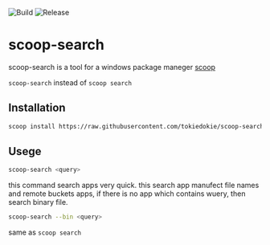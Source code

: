 ![Build](https://github.com/tokiedokie/scoop-search/workflows/Build/badge.svg)
![Release](https://github.com/tokiedokie/scoop-search/workflows/Release/badge.svg)

# scoop-search

scoop-search is a tool for a windows package maneger [scoop](https://scoop.sh/)

`scoop-search` instead of `scoop search`

## Installation

```sh
scoop install https://raw.githubusercontent.com/tokiedokie/scoop-search/master/scoop-search.json
```

## Usege

```sh
scoop-search <query>
```
this command search apps very quick.
this search app manufect file names and remote buckets apps, if there is no app which contains wuery, then search binary file.


```sh
scoop-search --bin <query>
```
same as `scoop search`
